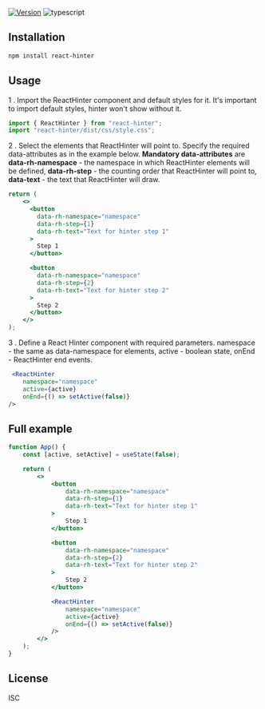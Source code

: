 [![Version](http://img.shields.io/npm/v/react-hinter.svg)](https://www.npmjs.org/package/react-hinter)
![typescript](https://badgen.net/badge/icon/typescript?icon=typescript&label)

## Installation
```sh
npm install react-hinter
```

## Usage
1 . Import the ReactHinter component and default styles for it. It's important to import default styles, hinter won't show without it.
```js
import { ReactHinter } from "react-hinter";
import "react-hinter/dist/css/style.css";
```

2 . Select the elements that ReactHinter will point to. 
Specify the required data-attributes as in the example below. 
**Mandatory data-attributes** are **data-rh-namespace** -
the namespace in which ReactHinter elements will be defined,
**data-rh-step** - the counting order that ReactHinter will point to, 
**data-text** - the text that ReactHinter will draw.

```jsx
return (
    <>
      <button
        data-rh-namespace="namespace"
        data-rh-step={1}
        data-rh-text="Text for hinter step 1"
      >
        Step 1
      </button>

      <button
        data-rh-namespace="namespace"
        data-rh-step={2}
        data-rh-text="Text for hinter step 2"
      >
        Step 2
      </button>
    </>
);
```

 3 . Define a React Hinter component with required parameters. namespace - the same as data-namespace for elements, active - boolean state, onEnd - ReactHinter end events.
 
```jsx
 <ReactHinter
    namespace="namespace"
    active={active}
    onEnd={() => setActive(false)}
/>
```

## Full example

```jsx
function App() {
    const [active, setActive] = useState(false);

    return (
        <>
            <button
                data-rh-namespace="namespace"
                data-rh-step={1}
                data-rh-text="Text for hinter step 1"
            >
                Step 1
            </button>

            <button
                data-rh-namespace="namespace"
                data-rh-step={2}
                data-rh-text="Text for hinter step 2"
            >
                Step 2
            </button>

            <ReactHinter
                namespace="namespace"
                active={active}
                onEnd={() => setActive(false)}
            />
        </>
    );
}
```


## License
ISC